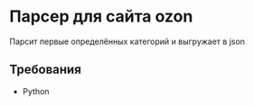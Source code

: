 # Парсер для сайта ozon
Парсит первые определённых категорий и выгружает в json
## Требования 
* Python